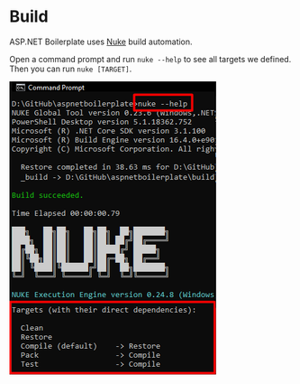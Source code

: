 ﻿# Build

ASP.NET Boilerplate uses [Nuke](https://nuke.build/) build automation. 

Open a command prompt and run `nuke --help` to see all targets we defined. Then you can run `nuke [TARGET]`. 

![nuke-build-command-prompt](doc/img/nuke-build-command-prompt.png)

